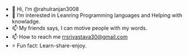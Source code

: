 - 👋 Hi, I’m @rahulranjan3008
- 👀 I’m interested in Leanring Programming languages and Helping with knowladge.
- 📫 My friends says, I can motive people with my words. 
- 📫 How to reach me rrsrivastava30@gmail.com
- ⚡ Fun fact: Learn-share-enjoy.

<!---
rahulranjan3008/rahulranjan3008 is a ✨ special ✨ repository because its `README.md` (this file) appears on your GitHub profile.
You can click the Preview link to take a look at your changes.
--->
